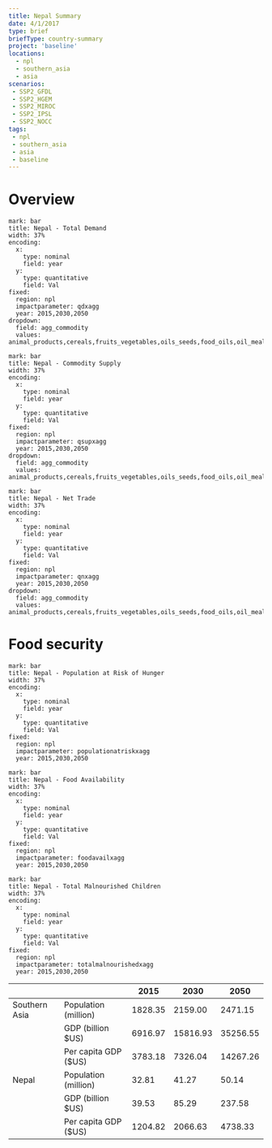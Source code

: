 ```yaml
---
title: Nepal Summary
date: 4/1/2017
type: brief
briefType: country-summary
project: 'baseline'
locations:
  - npl
  - southern_asia
  - asia
scenarios:
 - SSP2_GFDL
 - SSP2_HGEM
 - SSP2_MIROC
 - SSP2_IPSL
 - SSP2_NOCC
tags:
 - npl
 - southern_asia
 - asia
 - baseline
---
```

# Overview 

```chart
mark: bar
title: Nepal - Total Demand
width: 37%
encoding:
  x:
    type: nominal
    field: year
  y:
    type: quantitative
    field: Val
fixed:
  region: npl
  impactparameter: qdxagg
  year: 2015,2030,2050
dropdown:
  field: agg_commodity
  values: animal_products,cereals,fruits_vegetables,oils_seeds,food_oils,oil_meals,other,pulses,roots_tubers,sugar
```

```chart
mark: bar
title: Nepal - Commodity Supply
width: 37%
encoding:
  x:
    type: nominal
    field: year
  y:
    type: quantitative
    field: Val
fixed:
  region: npl
  impactparameter: qsupxagg
  year: 2015,2030,2050
dropdown:
  field: agg_commodity
  values: animal_products,cereals,fruits_vegetables,oils_seeds,food_oils,oil_meals,other,pulses,roots_tubers,sugar
```

```chart
mark: bar
title: Nepal - Net Trade
width: 37%
encoding:
  x:
    type: nominal
    field: year
  y:
    type: quantitative
    field: Val
fixed:
  region: npl
  impactparameter: qnxagg
  year: 2015,2030,2050
dropdown:
  field: agg_commodity
  values: animal_products,cereals,fruits_vegetables,oils_seeds,food_oils,oil_meals,other,pulses,roots_tubers,sugar
```

# Food security

```chart
mark: bar
title: Nepal - Population at Risk of Hunger
width: 37%
encoding:
  x:
    type: nominal
    field: year
  y:
    type: quantitative
    field: Val
fixed:
  region: npl
  impactparameter: populationatriskxagg
  year: 2015,2030,2050
```

```chart
mark: bar
title: Nepal - Food Availability
width: 37%
encoding:
  x:
    type: nominal
    field: year
  y:
    type: quantitative
    field: Val
fixed:
  region: npl
  impactparameter: foodavailxagg
  year: 2015,2030,2050
```

```chart
mark: bar
title: Nepal - Total Malnourished Children
width: 37%
encoding:
  x:
    type: nominal
    field: year
  y:
    type: quantitative
    field: Val
fixed:
  region: npl
  impactparameter: totalmalnourishedxagg
  year: 2015,2030,2050
```

|   |   | 2015 | 2030 | 2050 |
|---|---|---|---|---|
| Southern Asia | Population (million) | 1828.35 | 2159.00 | 2471.15 |
|  | GDP (billion $US) | 6916.97 | 15816.93 | 35256.55 |
|  | Per capita GDP ($US) | 3783.18 | 7326.04 | 14267.26 |
| Nepal | Population (million) | 32.81 | 41.27 | 50.14 |
|  | GDP (billion $US) | 39.53 | 85.29 | 237.58 |
|  | Per capita GDP ($US) | 1204.82| 2066.63| 4738.33|